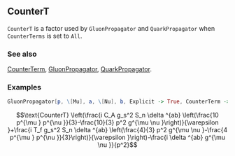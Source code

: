 ## CounterT

`CounterT` is a factor used by `GluonPropagator` and `QuarkPropagator` when `CounterTerms` is set to `All`.

### See also

[CounterTerm](CounterTerm), [GluonPropagator](GluonPropagator), [QuarkPropagator](QuarkPropagator).

### Examples

```mathematica
GluonPropagator[p, \[Mu], a, \[Nu], b, Explicit -> True, CounterTerm -> All]
```

$$\text{CounterT} \left(\frac{i C_A g_s^2 S_n \delta ^{ab} \left(\frac{10 p^{\mu } p^{\nu }}{3}-\frac{10}{3} p^2 g^{\mu \nu }\right)}{\varepsilon }+\frac{i T_f g_s^2 S_n \delta ^{ab} \left(\frac{4}{3} p^2 g^{\mu \nu }-\frac{4 p^{\mu } p^{\nu }}{3}\right)}{\varepsilon }\right)-\frac{i \delta ^{ab} g^{\mu \nu }}{p^2}$$